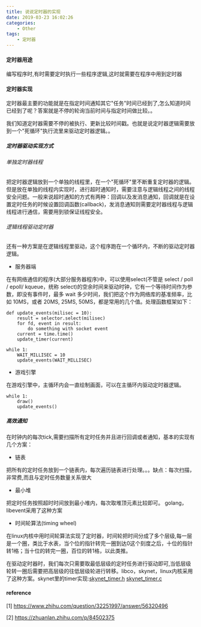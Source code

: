 ```yaml
---
title: 说说定时器的实现
date: 2019-03-23 16:02:26
categories:
    - Other
tags:
    - 定时器
---
```



#### 定时器用途

编写程序时,有时需要定时执行一些程序逻辑,这时就需要在程序中用到定时器

#### 定时器实现

定时器最主要的功能就是在指定时间通知其它"任务"时间已经到了,怎么知道时间已经到了呢？答案就是不停的轮询当前时间与指定时间做比较。。

我们知道定时器需要不停的被执行、更新比较时间戳。也就是说定时器逻辑需要放到一个"死循环"执行流里来驱动定时器逻辑。。

<!-- more -->


##### 定时器驱动实现方式

###### 单独定时器线程

把定时器逻辑放到一个单独的线程里，在一个"死循环"里不断重复定时器的逻辑。但是放在单独的线程内实现时，进行超时通知时，需要注意与逻辑线程之间的线程安全问题。一般来说超时通知的方式有两种：回调以及发消息通知，回调就是在设置定时任务的时候设置回调函数(callback)，发消息通知则需要定时器线程与逻辑线程进行通信，需要用到锁保证线程安全。

###### 逻辑线程驱动定时器

还有一种方案是在逻辑线程里驱动，这个程序跑在一个循环内，不断的驱动定时器逻辑。

- 服务器端

在有网络通信的程序(大部分服务器程序)中，可以使用select(不管是 select / poll / epoll/ kqueue，统称 select)的空余时间来驱动时钟，它有一个等待时间作为参数，即没有事件时，最多 wait 多少时间，我们把这个作为网络库的基准频率，比如 10MS，或者 20MS, 25MS, 50MS，都是常用的几个值。处理函数框架如下：

    def update_events(milisec = 10):
        result = selector.select(milisec)
        for fd, event in result:
            do something with socket event
        current = time.time()
        update_timer(current)
    
    while 1:
        WAIT_MILLISEC = 10
        update_events(WAIT_MILLISEC)  


- 游戏引擎

在游戏引擎中，主循环内会一直绘制画面，可以在主循环内驱动定时器逻辑。

    while 1:
        draw()
        update_events()

##### 高效通知


在时钟内的每次tick,需要扫描所有定时任务并且进行回调或者通知，基本的实现有几个方案：

- 链表

把所有的定时任务放到一个链表内，每次遍历链表进行处理。。。缺点：每次扫描，非常费,而且与定时任务数量关系很大

- 最小堆

把定时任务按照超时时间放到最小堆内，每次取堆顶元素比较即可。
golang，libevent采用了这种方案

- 时间轮算法(timing wheel)

在linux内核中用时间轮算法实现了定时器，时间轮把时间分成了多个层级,每一层是一个圈，类比于水表，当个位的指针转完一圈到达0这个刻度之后，十位的指针转1格；当十位的转完一圈，百位的转1格，以此类推。

在驱动定时器时，我们每次只需要取最低层级的定时任务进行驱动即可,当低层级轮转一圈后需要把高层级的往低层级轮进行转移。libco，skynet，linux内核采用了这种方案。skynet里的timer实现:[skynet_timer.h](https://github.com/cloudwu/skynet/blob/master/skynet-src/skynet_timer.h) [skynet_timer.c](https://github.com/cloudwu/skynet/blob/master/skynet-src/skynet_timer.c)



#### reference

[1] https://www.zhihu.com/question/32251997/answer/56320496

[2] https://zhuanlan.zhihu.com/p/84502375
